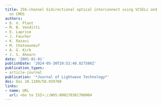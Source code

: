```yaml
---
title: 256-channel bidirectional optical interconnect using VCSELs and photodiodes
  on CMOS
authors:
- D. V. Plant
- M. B. Venditti
- E. Laprise
- J. Faucher
- K. Razavi
- M. Chateauneuf
- A. G. Kirk
- J. S. Ahearn
date: '2001-01-01'
publishDate: '2024-05-30T20:52:40.827586Z'
publication_types:
- article-journal
publication: '*Journal of Lightwave Technology*'
doi: Doi 10.1109/50.939788
links:
- name: URL
  url: <Go to ISI>://WOS:000170381700004
---
```

